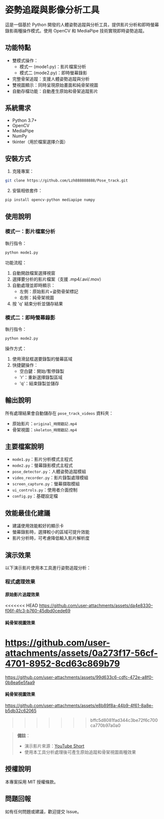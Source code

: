 # 姿勢追蹤與影像分析工具

這是一個基於 Python 開發的人體姿勢追蹤與分析工具，提供影片分析和即時螢幕錄影兩種操作模式。使用 OpenCV 和 MediaPipe 技術實現即時姿勢追蹤。

## 功能特點

- 雙模式操作：
  - 模式一 (mode1.py)：影片檔案分析
  - 模式二 (mode2.py)：即時螢幕錄影
- 完整骨架追蹤：支援人體姿勢追蹤與分析
- 雙視圖顯示：同時呈現原始畫面和純骨架視圖
- 自動存檔功能：自動產生原始和骨架追蹤影片

## 系統需求

- Python 3.7+
- OpenCV
- MediaPipe
- NumPy
- tkinter（用於檔案選擇介面）

## 安裝方式

1. 克隆專案：
```bash
git clone https://github.com/Lzh888888888/Pose_track.git
```

2. 安裝相依套件：
```bash
pip install opencv-python mediapipe numpy
```

## 使用說明

### 模式一：影片檔案分析
執行指令：
```bash
python mode1.py
```

功能流程：
1. 自動開啟檔案選擇視窗
2. 選擇要分析的影片檔案（支援 .mp4/.avi/.mov）
3. 自動處理並即時顯示：
   - 左側：原始影片+姿勢骨架標記
   - 右側：純骨架視圖
4. 按 'q' 結束分析並儲存結果

### 模式二：即時螢幕錄影
執行指令：
```bash
python mode2.py
```

操作方式：
1. 使用滑鼠框選要錄製的螢幕區域
2. 快捷鍵操作：
   - 空白鍵：開始/暫停錄製
   - 'r'：重新選擇錄製區域
   - 'q'：結束錄製並儲存

## 輸出說明

所有處理結果會自動儲存在 `pose_track_videos` 資料夾：
- 原始影片：`original_時間戳記.mp4`
- 骨架視圖：`skeleton_時間戳記.mp4`

## 主要檔案說明

- `mode1.py`：影片分析模式主程式
- `mode2.py`：螢幕錄影模式主程式
- `pose_detector.py`：人體姿勢追蹤模組
- `video_recorder.py`：影片錄製處理模組
- `screen_capture.py`：螢幕擷取模組
- `ui_controls.py`：使用者介面控制
- `config.py`：基礎設定檔

## 效能最佳化建議

- 建議使用效能較好的顯示卡
- 螢幕錄影時，選擇較小的區域可提升效能
- 影片分析時，可考慮降低輸入影片解析度

## 演示效果

以下演示影片使用本工具進行姿勢追蹤分析：

### 程式處理效果
#### 原始影片追蹤效果
<<<<<<< HEAD
https://github.com/user-attachments/assets/da4e8330-f06f-4fc3-b760-45dbd0cede69

#### 純骨架視圖效果
https://github.com/user-attachments/assets/0a273f17-56cf-4701-8952-8cd63c869b79
=======
https://github.com/user-attachments/assets/99d633c6-cdfc-472e-a8f0-0b8ea6e5faa9

#### 純骨架視圖效果
https://github.com/user-attachments/assets/e8b89f8a-44b9-4f61-8a8e-b5db32c62065
>>>>>>> bffc5d8081fad344c3be72f6c700ca770b97a0a0

> **備註**：
> - 演示影片來源：[YouTube Short](https://youtube.com/shorts/Sk0zEGuRKkE)
> - 使用本工具分析處理後可產生原始追蹤和骨架視圖兩種效果

## 授權說明

本專案採用 MIT 授權條款。

## 問題回報

如有任何問題或建議，歡迎提交 Issue。
